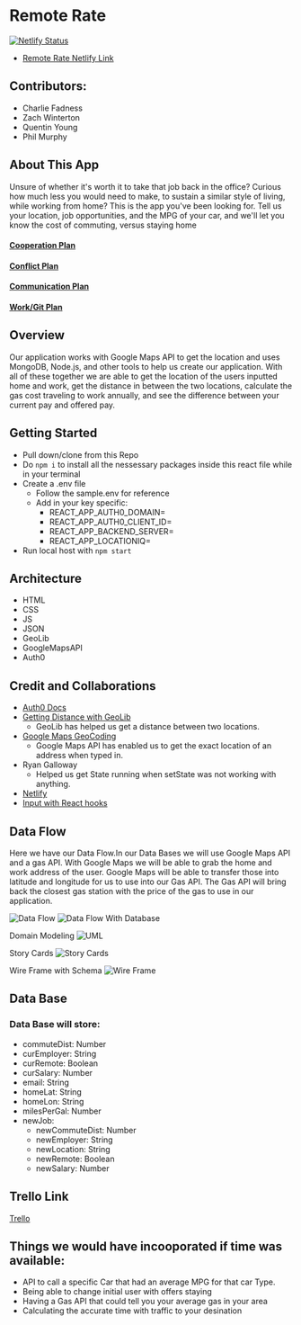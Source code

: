 # Remote Rate

[![Netlify Status](https://api.netlify.com/api/v1/badges/136a71d2-fd3b-43a4-b7cf-342b31828ee8/deploy-status)](https://app.netlify.com/sites/remote-rate/deploys)
- [Remote Rate Netlify Link](https://remote-rate.netlify.app/)

## Contributors:

* Charlie Fadness
* Zach Winterton
* Quentin Young
* Phil Murphy

## About This App

Unsure of whether it's worth it to take that job back in the office? Curious how much less you would need to make, to sustain a similar style of living, while working from home? This is the app you've been looking for. Tell us your location, job opportunities, and the MPG of your car, and we'll let you know the cost of commuting, versus staying home



#### [Cooperation Plan](Administrivia/CooperationPlan.md)

#### [Conflict Plan](Administrivia/ConflictPlan.md)

#### [Communication Plan](Administrivia/CommunicationPlan.md)

#### [Work/Git Plan](Administrivia/WorkPlan_Git.md)


## Overview

Our application works with Google Maps API to get the location and uses MongoDB, Node.js, and other tools to help us create our application. With all of these together we are able to get the location of the users inputted home and work, get the distance in between the two locations, calculate the gas cost traveling to work annually, and see the difference between your current pay and offered pay.

## Getting Started
<!-- What are the steps that a user must take in order to build this app on their own machine and get it running? -->

- Pull down/clone from this Repo
- Do `npm i` to install all the nessessary packages inside this react file while in your terminal
- Create a .env file
  - Follow the sample.env for reference
  - Add in your key specific:
    - REACT_APP_AUTH0_DOMAIN=
    - REACT_APP_AUTH0_CLIENT_ID=
    - REACT_APP_BACKEND_SERVER=
    - REACT_APP_LOCATIONIQ=
- Run local host with `npm start`



## Architecture
<!-- Provide a detailed description of the application design. What technologies (languages, libraries, etc) you're using, and any other relevant design information. -->

- HTML
- CSS
- JS
- JSON
- GeoLib
- GoogleMapsAPI
- Auth0

<!-- ## Change Log -->

## Credit and Collaborations

- [Auth0 Docs](https://auth0.com/docs)
- [Getting Distance with GeoLib](https://github.com/manuelbieh/geolib)
  - GeoLib has helped us get a distance between two locations.
- [Google Maps GeoCoding](https://developers.google.com/maps/documentation/geocoding/overview)
  - Google Maps API has enabled us to get the exact location of an address when typed in.
- Ryan Galloway
  - Helped us get State running when setState was not working with anything.
- [Netlify](https://www.netlify.com/)
- [Input with React hooks](https://stackoverflow.com/questions/55757761/handle-an-input-with-react-hooks)

<!-- ## Backend Stuff

[Distance Matrix Response](https://developers.google.com/maps/documentation/distance-matrix/overview#distance-matrix-responses)

This takes in two or more addresses, and returns back the distance between the two and the time it takes to get to that location

Application Start Up Docs -->

## Data Flow

Here we have our Data Flow.In our Data Bases we will use Google Maps API and a gas API. With Google Maps we will be able to grab the home and work address of the user. Google Maps will be able to transfer those into latitude and longitude for us to use into our Gas API. The Gas API will bring back the closest gas station with the price of the gas to use in our application.

![Data Flow](src/img/DataBaseSchema.png)
![Data Flow With Database](src/img/domainModelingDataBase.png)

Domain Modeling
![UML](src/img/DomainModeling.png)

Story Cards
![Story Cards](src/img/storyCardsRemoteRate.png)

Wire Frame with Schema
![Wire Frame](src/img/wireFrameRemoteRate.png)

## Data Base

### Data Base will store:

- commuteDist: Number
- curEmployer: String
- curRemote: Boolean
- curSalary: Number
- email: String
- homeLat: String
- homeLon: String
- milesPerGal: Number
- newJob:
  - newCommuteDist: Number
  - newEmployer: String
  - newLocation: String
  - newRemote: Boolean
  - newSalary: Number

## Trello Link

[Trello](https://trello.com/b/zcszi1ZW/remote-rate)

## Things we would have incooporated if time was available:

- API to call a specific Car that had an average MPG for that car Type.
- Being able to change initial user with offers staying
- Having a Gas API that could tell you your average gas in your area
- Calculating the accurate time with traffic to your desination
